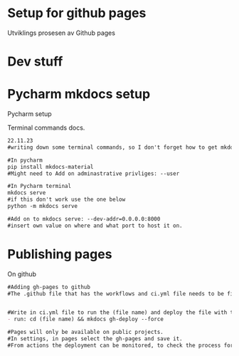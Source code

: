 # Setup for github pages 

Utviklings prosesen av Github pages 

# Dev stuff

# Pycharm mkdocs setup

Pycharm setup

Terminal commands docs.
```markdown
22.11.23
#writing down some terminal commands, so I don't forget how to get mkdocs running.

#In pycharm
pip install mkdocs-material
#Might need to Add on adminastrative privliges: --user

#In Pycharm terminal
mkdocs serve 
#if this don't work use the one below
python -m mkdocs serve

#Add on to mkdocs serve: --dev-addr=0.0.0.0:8000
#insert own value on where and what port to host it on.
```

# Publishing pages


On github
```markdown
#Adding gh-pages to github
#The .github file that has the workflows and ci.yml file needs to be first and on top of the other files.


#Write in ci.yml file to run the (file name) and deploy the file with the docs.
- run: cd (file name) && mkdocs gh-deploy --force

#Pages will only be available on public projects.
#In settings, in pages select the gh-pages and save it.
#From actions the deployment can be monitored, to check the process for faults and it's progress in deploying.
```

